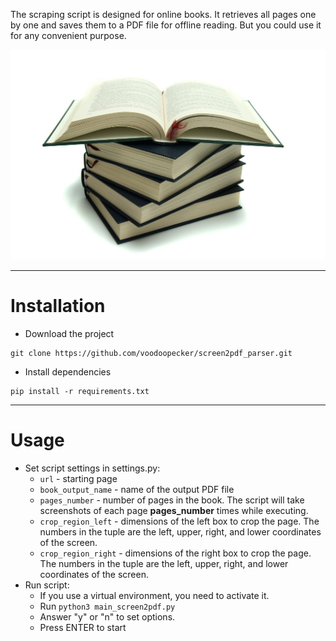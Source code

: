 The scraping script is designed for online books. It retrieves all pages one by one and saves them to a PDF file for offline reading. But you could use it for any convenient purpose.

![](start.jpg)

---
# Installation
* Download the project

````
git clone https://github.com/voodoopecker/screen2pdf_parser.git
````
* Install dependencies
````
pip install -r requirements.txt
````
---
# Usage

* Set script settings in settings.py:
  * ```url``` - starting page
  * ```book_output_name``` - name of the output PDF file
  * ```pages_number``` - number of pages in the book. The script will take screenshots of each page __pages_number__ times while executing.
  * ```crop_region_left``` - dimensions of the left box to crop the page. The numbers in the tuple are the left, upper, right, and lower coordinates of the screen.
  * ```crop_region_right``` - dimensions of the right box to crop the page. The numbers in the tuple are the left, upper, right, and lower coordinates of the screen.
* Run script:
  * If you use a virtual environment, you need to activate it.
  * Run ```python3 main_screen2pdf.py```
  * Answer "y" or "n" to set options.
  * Press ENTER to start